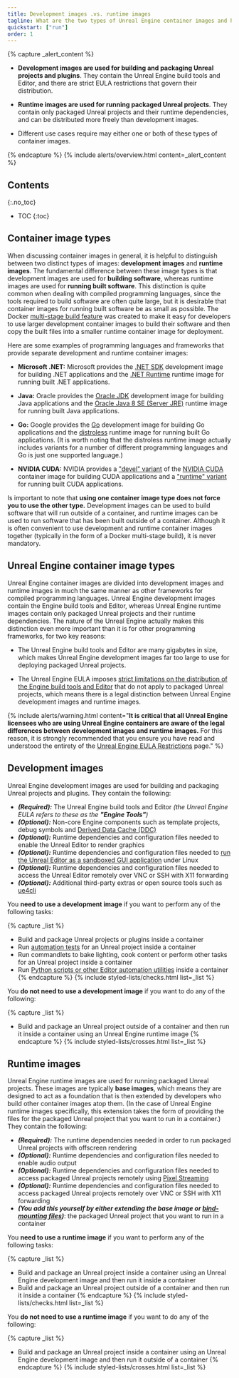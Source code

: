 ```yaml
---
title: Development images .vs. runtime images
tagline: What are the two types of Unreal Engine container images and how do they differ?
quickstart: ["run"]
order: 1
---
```


{% capture _alert_content %}
- **Development images are used for building and packaging Unreal projects and plugins**. They contain the Unreal Engine build tools and Editor, and there are strict EULA restrictions that govern their distribution.

- **Runtime images are used for running packaged Unreal projects**. They contain only packaged Unreal projects and their runtime dependencies, and can be distributed more freely than development images.

- Different use cases require may either one or both of these types of container images.

{% endcapture %}
{% include alerts/overview.html content=_alert_content %}


## Contents
{:.no_toc}

* TOC
{:toc}


## Container image types

When discussing container images in general, it is helpful to distinguish between two distinct types of images: **development images** and **runtime images**. The fundamental difference between these image types is that development images are used for **building software**, whereas runtime images are used for **running built software**. This distinction is quite common when dealing with compiled programming languages, since the tools required to build software are often quite large, but it is desirable that container images for running built software be as small as possible. The Docker [multi-stage build feature](https://docs.docker.com/develop/develop-images/multistage-build/) was created to make it easy for developers to use larger development container images to build their software and then copy the built files into a smaller runtime container image for deployment.

Here are some examples of programming languages and frameworks that provide separate development and runtime container images:

- **Microsoft .NET:** Microsoft provides the [.NET SDK](https://hub.docker.com/_/microsoft-dotnet-sdk/) development image for building .NET applications and the [.NET Runtime](https://hub.docker.com/_/microsoft-dotnet-runtime/) runtime image for running built .NET applications.

- **Java:** Oracle provides the [Oracle JDK](https://hub.docker.com/_/oracle-jdk) development image for building Java applications and the [Oracle Java 8 SE (Server JRE)](https://hub.docker.com/_/oracle-serverjre-8) runtime image for running built Java applications.

- **Go:** Google provides the [Go](https://hub.docker.com/_/golang) development image for building Go applications and the [distroless](https://github.com/GoogleContainerTools/distroless) runtime image for running built Go applications. (It is worth noting that the distroless runtime image actually includes variants for a number of different programming languages and Go is just one supported language.)

- **NVIDIA CUDA:** NVIDIA provides a ["devel" variant](https://gitlab.com/nvidia/container-images/cuda/-/tree/master/dist/11.3.0/ubuntu20.04-x86_64/devel) of the [NVIDIA CUDA](https://hub.docker.com/r/nvidia/cuda) container image for building CUDA applications and a ["runtime" variant](https://gitlab.com/nvidia/container-images/cuda/-/tree/master/dist/11.3.0/ubuntu20.04-x86_64/runtime) for running built CUDA applications.

Is important to note that **using one container image type does not force you to use the other type.** Development images can be used to build software that will run outside of a container, and runtime images can be used to run software that has been built outside of a container. Although it is often convenient to use development and runtime container images together (typically in the form of a Docker multi-stage build), it is never mandatory.


## Unreal Engine container image types

Unreal Engine container images are divided into development images and runtime images in much the same manner as other frameworks for compiled programming languages. Unreal Engine development images contain the Engine build tools and Editor, whereas Unreal Engine runtime images contain only packaged Unreal projects and their runtime dependencies. The nature of the Unreal Engine actually makes this distinction even more important than it is for other programming frameworks, for two key reasons:

- The Unreal Engine build tools and Editor are many gigabytes in size, which makes Unreal Engine development images far too large to use for deploying packaged Unreal projects.

- The Unreal Engine EULA imposes [strict limitations on the distribution of the Engine build tools and Editor](../obtaining-images/eula-restrictions) that do not apply to packaged Unreal projects, which means there is a legal distinction between Unreal Engine development images and runtime images.

{% include alerts/warning.html content="**It is critical that all Unreal Engine licensees who are using Unreal Engine containers are aware of the legal differences between development images and runtime images.** For this reason, it is strongly recommended that you ensure you have read and understood the entirety of the [Unreal Engine EULA Restrictions](../obtaining-images/eula-restrictions) page." %}


## Development images

Unreal Engine development images are used for building and packaging Unreal projects and plugins. They contain the following:

- ***(Required):*** The Unreal Engine build tools and Editor *(the Unreal Engine EULA refers to these as the **"Engine Tools"**)*
- ***(Optional):*** Non-core Engine components such as template projects, debug symbols and [Derived Data Cache (DDC)](https://docs.unrealengine.com/en-US/ProductionPipelines/DerivedDataCache/index.html)
- ***(Optional):*** Runtime dependencies and configuration files needed to enable the Unreal Editor to render graphics
- ***(Optional):*** Runtime dependencies and configuration files needed to [run the Unreal Editor as a sandboxed GUI application](../use-cases/linux-sandboxed-editor) under Linux
- ***(Optional):*** Runtime dependencies and configuration files needed to access the Unreal Editor remotely over VNC or SSH with X11 forwarding
- ***(Optional):*** Additional third-party extras or open source tools such as [ue4cli](https://github.com/adamrehn/ue4cli)

You **need to use a development image** if you want to perform any of the following tasks:

{% capture _list %}
- Build and package Unreal projects or plugins inside a container
- Run [automation tests](https://docs.unrealengine.com/en-US/TestingAndOptimization/Automation/index.html) for an Unreal project inside a container
- Run commandlets to bake lighting, cook content or perform other tasks for an Unreal project inside a container
- Run [Python scripts or other Editor automation utilities](https://docs.unrealengine.com/en-US/ProductionPipelines/ScriptingAndAutomation/index.html) inside a container
{% endcapture %}
{% include styled-lists/checks.html list=_list %}

You **do not need to use a development image** if you want to do any of the following:

{% capture _list %}
- Build and package an Unreal project outside of a container and then run it inside a container using an Unreal Engine runtime image
{% endcapture %}
{% include styled-lists/crosses.html list=_list %}


## Runtime images

Unreal Engine runtime images are used for running packaged Unreal projects. These images are typically **base images**, which means they are designed to act as a foundation that is then extended by developers who build other container images atop them. (In the case of Unreal Engine runtime images specifically, this extension takes the form of providing the files for the packaged Unreal project that you want to run in a container.) They contain the following:

- ***(Required):*** The runtime dependencies needed in order to run packaged Unreal projects with offscreen rendering
- ***(Optional):*** Runtime dependencies and configuration files needed to enable audio output
- ***(Optional):*** Runtime dependencies and configuration files needed to access packaged Unreal projects remotely using [Pixel Streaming](https://docs.unrealengine.com/en-US/SharingAndReleasing/PixelStreaming/index.html)
- ***(Optional):*** Runtime dependencies and configuration files needed to access packaged Unreal projects remotely over VNC or SSH with X11 forwarding
- ***(You add this yourself by either extending the base image or [bind-mounting files](https://docs.docker.com/storage/bind-mounts/))***: the packaged Unreal project that you want to run in a container

You **need to use a runtime image** if you want to perform any of the following tasks:

{% capture _list %}
- Build and package an Unreal project inside a container using an Unreal Engine development image and then run it inside a container
- Build and package an Unreal project outside of a container and then run it inside a container
{% endcapture %}
{% include styled-lists/checks.html list=_list %}

You **do not need to use a runtime image** if you want to do any of the following:

{% capture _list %}
- Build and package an Unreal project inside a container using an Unreal Engine development image and then run it outside of a container
{% endcapture %}
{% include styled-lists/crosses.html list=_list %}
